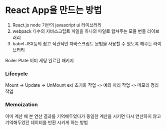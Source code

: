 # React App을 만드는 방법

1. React.js
   node 기반의 javascript ui 라이브러리
2. webpack
   다수의 자바스크립트 파일을 하나의 파일로 합쳐주는 모듈 번들 라이브러리
3. babel
   JSX등의 쉽고 직관적인 자바스크립트 문법을 사용할 수 있도록 해주는 라이브러리

Boiler Plate 이미 세팅 완료된 패키지

### Lifecycle

Mount -> Update -> UnMount
ex) 초기화 작업 -> 예외 처리 작업 -> 메모리 정리 작업

### Memoization

이미 계산 해 본 연산 결과를 기억해두었다가
동일한 계산을 시키면 다시 연산하지 않고 기억해두었던 데이터를 반환 시키게 하는 방법
